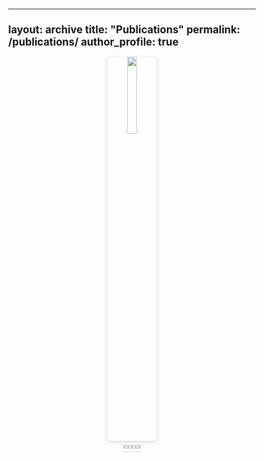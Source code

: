 
---
layout: archive
title: "Publications"
permalink: /publications/
author_profile: true
---


<center>
    <img style="width: 20%; border-radius: 0.32em;
    box-shadow: 0 2px 5px 0 rgba(35,36,38,.12),0 2px 10px 0 rgba(35,36,38,.08);" 
    src="/images/500x300.png">
    <br>
    <div style="color:orange; border-bottom: 1px solid #d9d9d7;
    display: inline-block;
    color: #999;
    padding: 2px;">xxxxx</div>
</center>
